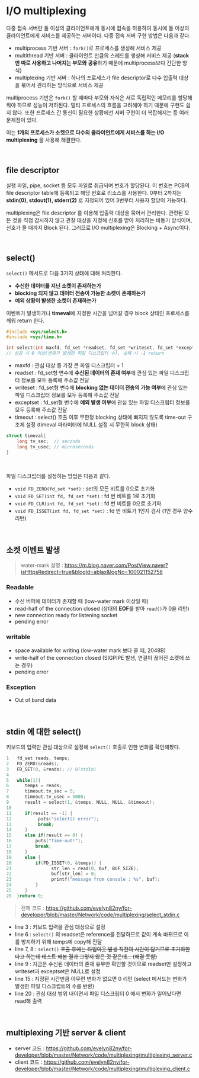 # I/O multiplexing
    
다중 접속 서버란 둘 이상의 클라이언트에게 동시에 접속을 허용하여 동시에 둘 이상의 클라이언트에게 서비스를 제공하는 서버이다. 다중 접속 서버 구현 방법은 다음과 같다.<br>

- multiprocess 기반 서버 : ```fork()```로 프로세스를 생성해 서비스 제공
- multithread 기반 서버 : 클라이언트 만큼의 스레드를 생성해 서비스 제공 (**stack만 따로 사용하고 나머지는 부모와 공유**하기 때문에 multiprocess보다 간단한 방식)
- multiplexing 기반 서버 : 하나의 프로세스가 file descriptor로 다수 입출력 대상을 묶어서 관리하는 방식으로 서비스 제공

multiprocess 기반은 ```fork()``` 할 때마다 부모와 자식은 서로 독립적인 메모리를 할당해줘야 하므로 성능이 저하된다. 
멀티 프로세스의 흐름을 고려해야 하기 때문에 구현도 쉽지 않다. 
또한 프로세스 간 통신이 필요한 상황에선 서버 구현이 더 복잡해지는 등 여러 문제점이 있다.<br>

이는 **1개의 프로세스가 소켓으로 다수의 클라이언트에게 서비스를 하는 I/O multiplexing** 을 사용해 해결한다.

<br>

##  file descriptor

실행 파일, pipe, socket 등 모두 파일로 취급되며 번호가 할당된다. 
이 번호는 PCB의 file descriptor table에 등록되고 해당 번호로 리소스를 사용한다. 
0부터 2까지는 **stdin(0), stdout(1), stderr(2)** 로 지정되어 있어 3번부터 사용자 할당이 가능하다.<br>

multiplexing은 file descriptor 를 이용해 입출력 대상을 묶어서 관리한다. 
관련된 모든 것을 직접 감시하지 않고 관찰 대상을 지정해 신호를 받아 처리하는 비동기 방식이며, 신호가 올 때까지 Block 된다.
그러므로 I/O multiplexing은 Blocking + Async이다. 

<br>

## select()

```select()``` 메서드로 다음 3가지 상태에 대해 처리한다.

- **수신한 데이터를 지닌 소켓이 존재하는가**
- **blocking 되지 않고 데이터 전송이 가능한 소켓이 존재하는가**
- **예외 상황이 발생한 소켓이 존재하는가** 

이벤트가 발생하거나 **timeval**에 지정한 시간을 넘어갈 경우 block 상태인 프로세스를 깨워 return 한다.

```c
#include <sys/select.h>
#include <sys/time.h>

int select(int maxfd, fd_set *readset, fd_set *writeset, fd_set *exceptset, const struct timeval *timeout);
// 성공 시 0 이상(변화가 발생한 파일 디스크립터 수), 실패 시 -1 return
```

- maxfd : 관심 대상 중 가장 큰 파일 디스크립터 + 1
- readset : fd_set형 변수에 **수신된 데이터의 존재 여부**에 관심 있는 파일 디스크립터 정보를 모두 등록해 주소값 전달
- writeset  : fd_set형 변수에 **blocking 없는 데이터 전송의 가능 여부**에 관심 있는 파일 디스크립터 정보를 모두 등록해 주소값 전달
- exceptset : fd_set형 변수에 **예외 발생 여부**에 관심 있는 파일 디스크립터 정보를 모두 등록해 주소값 전달
- timeout : select() 호출 이후 무한정 blocking 상태에 빠지지 않도록 time-out 구조체 설정 (timeval 파라미터에 NULL 설정 시 무한히 block 상태)

```c
struct timeval{
    long tv_sec;  // seconds
    long tv_usec; // microseconds
}
```
<br>

파일 디스크립터를 설정하는 방법은 다음과 같다.

- ```void FD_ZERO(fd_set *set)``` : set의 모든 비트를 0으로 초기화
- ```void FD_SET(int fd, fd_set *set)``` : fd 번 비트를 1로 초기화
- ```void FD_CLR(int fd, fd_set *set)``` : fd 번 비트를 0으로 초기화
- ```void FD_ISSET(int fd, fd_set *set)``` : fd 번 비트가 1인지 검사 (1인 경우 양수 리턴)

<br>

## 소켓 이벤트 발생

> water-mark 설명 : https://m.blog.naver.com/PostView.naver?isHttpsRedirect=true&blogId=ablax&logNo=100021152758

### Readable

- 수신 버퍼에 데이터가 존재할 때 (low-water mark 이상일 때)
- read-half of the connection closed (상대의 **EOF**를 받아 ```read()```가 0을 리턴)
- new connection ready for listening socket
- pending error

### writable

- space available for writing (low-water mark 보다 클 때, 2048B)
- write-half of the connection closed (SIGPIPE 발생, 연결이 끊어진 소켓에 쓰는 경우)
- pending error

### Exception

- Out of band data 

<br>

## stdin 에 대한 select() 

키보드의 입력만 관심 대상으로 설정해 ```select()``` 호출로 인한 변화를 확인해봤다.

```c
1   fd_set reads, temps;
2   FD_ZERO(&reads);
3   FD_SET(0, &reads); // 0(stdin)
4
5   while(1){
6      temps = reads;
7      timeout.tv_sec = 5;
8      timeout.tv_usec = 5000;
9      result = select(1, &temps, NULL, NULL, &timeout);
10
11     if(result == -1) {
12          puts("select() error");
13          break;
14     }
15     else if(result == 0) {
16         puts("Time-out!");
17         break;
18     }
19     else {
20         if(FD_ISSET(0, &temps)) {
21               str_len = read(0, buf, BUF_SIZE);
22               buf[str_len] = 0;
23               printf("message from console : %s", buf);
24         }
25     }
26  }return 0;
```
> 전제 코드 : https://github.com/evelyn82ny/for-developer/blob/master/Network/code/multiplexing/select_stdin.c

- line 3 : 키보드 입력을 관심 대상으로 설정
- line 6 : ```select()``` 의 readset은 reference를 전달하므로 값이 계속 바뀌므로 이를 방지하기 위해 temps에 copy해 전달
- line 7, 8 : ```select()``` ~~호출 후에는 타임아웃 발생 직전의 시간이 담기므로 초기화한다고 하는데 테스트 해본 결과 그렇지 않은 것 같은데... (해결 못함)~~
- line 9 : 지금은 수신된 데이터의 존재 유무만 확인할 것이므로 readset만 설정하고 writeset과 exceptset은 NULL로 설정
- line 15 : 지정된 시간만큼 아무런 변화가 없으면 0 리턴 (select 메서드는 변화가 발생한 파일 디스크럽트의 수를 반환)
- line 20 : 관심 대상 범위 내이면서 파일 디스크립터 0 에서 변화가 일어났다면 read해 출력
<br>

## multiplexing 기반 server & client

- server 코드 : https://github.com/evelyn82ny/for-developer/blob/master/Network/code/multiplexing/multiplexing_server.c
- client 코드 : https://github.com/evelyn82ny/for-developer/blob/master/Network/code/multiplexing/multiplexing_client.c